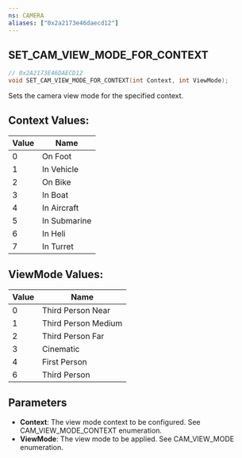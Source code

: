 ```yaml
---
ns: CAMERA
aliases: ["0x2a2173e46daecd12"]
---
```

## SET_CAM_VIEW_MODE_FOR_CONTEXT

```c
// 0x2A2173E46DAECD12
void SET_CAM_VIEW_MODE_FOR_CONTEXT(int Context, int ViewMode);
```

Sets the camera view mode for the specified context.

## Context Values:
| Value | Name |
| --- | --- |
| 0 | On Foot |
| 1 | In Vehicle |
| 2 | On Bike |
| 3 | In Boat |
| 4 | In Aircraft |
| 5 | In Submarine |
| 6 | In Heli |
| 7 | In Turret |


## ViewMode Values:
| Value | Name |
| --- | --- |
| 0 | Third Person Near |
| 1 | Third Person Medium |
| 2 | Third Person Far |
| 3 | Cinematic |
| 4 | First Person |
| 6 | Third Person |


## Parameters
* **Context**: The view mode context to be configured. See CAM_VIEW_MODE_CONTEXT enumeration.
* **ViewMode**: The view mode to be applied. See CAM_VIEW_MODE enumeration.

